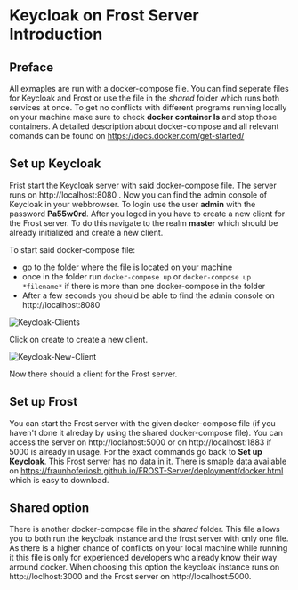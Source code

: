 # Keycloak on Frost Server Introduction
## Preface
All exmaples are run with a docker-compose file. You can find seperate files for Keycloak and Frost or use the file in the *shared* folder which runs both services at once. To get no conflicts with different programs running locally on your machine make sure to check **docker container ls** and stop those containers.
A detailed description about docker-compose and all relevant comands can be found on https://docs.docker.com/get-started/
## Set up Keycloak
Frist start the Keycloak server with said docker-compose file. The server runs on http://localhost:8080 . Now you can find the admin console of Keycloak in your webbrowser. To login use the user **admin** with the password **Pa55w0rd**. After you loged in you have to create a new client for the Frost server. To do this navigate to the realm **master** which should be already initialized and create a new client. 

To start said docker-compose file:
- go to the folder where the file is located on your machine
- once in the folder run `docker-compose up` or `docker-compose up *filename*` if there is more than one docker-compose in the folder
- After a few seconds you should be able to find the admin console on http://localhost:8080

![Keycloak-Clients](https://user-images.githubusercontent.com/43475725/125331575-72511900-e348-11eb-958a-f22bd8c5b394.png)

Click on create to create a new client.

![Keycloak-New-Client](https://user-images.githubusercontent.com/43475725/125332172-25ba0d80-e349-11eb-8438-8a3d77c67173.png)

Now there should a client for the Frost server. 
## Set up Frost
You can start the Frost server with the given docker-compose file (if you haven't done it alreday by using the shared docker-compose file). You can access the server on http://loclahost:5000 or on http://localhost:1883 if 5000 is already in usage. For the exact commands go back to **Set up Keycloak**. This Frost server has no data in it. There is smaple data available on https://fraunhoferiosb.github.io/FROST-Server/deployment/docker.html which is easy to download.
## Shared option
There is another docker-compose file in the *shared* folder. This file allows you to both run the keycloak instance and the frost server with only one file. As there is a higher chance of conflicts on your local machine while running it this file is only for experienced developers who already know their way arround docker.
When choosing this option the keycloak instance runs on http://loclhost:3000 and the Frost server on http://localhost:5000.

